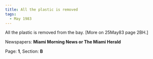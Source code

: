 ```yaml
---  
title: All the plastic is removed  
tags:  
  - May 1983  
---  
```

  
All the plastic is removed from the bay. [More on 25May83 page 2BH.]  
  
Newspapers: **Miami Morning News or The Miami Herald**  
  
Page: **1**, Section: **B** 
